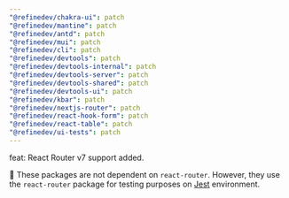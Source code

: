```yaml
---
"@refinedev/chakra-ui": patch
"@refinedev/mantine": patch
"@refinedev/antd": patch
"@refinedev/mui": patch
"@refinedev/cli": patch
"@refinedev/devtools": patch
"@refinedev/devtools-internal": patch
"@refinedev/devtools-server": patch
"@refinedev/devtools-shared": patch
"@refinedev/devtools-ui": patch
"@refinedev/kbar": patch
"@refinedev/nextjs-router": patch
"@refinedev/react-hook-form": patch
"@refinedev/react-table": patch
"@refinedev/ui-tests": patch
---
```


feat: React Router v7 support added.

🚨 These packages are not dependent on `react-router`. However, they use the `react-router` package for testing purposes on [Jest](https://jestjs.io/) environment.
